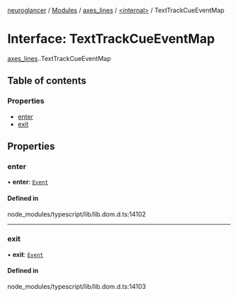 [neuroglancer](../README.md) / [Modules](../modules.md) / [axes\_lines](../modules/axes_lines.md) / [<internal\>](../modules/axes_lines._internal_.md) / TextTrackCueEventMap

# Interface: TextTrackCueEventMap

[axes_lines](../modules/axes_lines.md).[<internal>](../modules/axes_lines._internal_.md).TextTrackCueEventMap

## Table of contents

### Properties

- [enter](axes_lines._internal_.TextTrackCueEventMap.md#enter)
- [exit](axes_lines._internal_.TextTrackCueEventMap.md#exit)

## Properties

### enter

• **enter**: [`Event`](../modules/axes_lines._internal_.md#event)

#### Defined in

node_modules/typescript/lib/lib.dom.d.ts:14102

___

### exit

• **exit**: [`Event`](../modules/axes_lines._internal_.md#event)

#### Defined in

node_modules/typescript/lib/lib.dom.d.ts:14103
